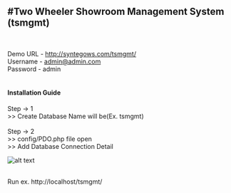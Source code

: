 <h2>#Two Wheeler Showroom Management System (tsmgmt)</h2><br>

Demo URL - http://syntegows.com/tsmgmt/<br>
Username - admin@admin.com<br>
Password - admin<br>
<br>

<h4>Installation Guide</h4>
Step -> 1<br>
	>> Create Database Name will be(Ex. tsmgmt)<br><br>
Step -> 2<br>
	>> config/PDO.php file open<br>
	>> Add Database Connection Detail<br>
	
![alt text](https://github.com/cgvaghela/tsmgmt/config-PDO.png)<br>
<br>

Run ex. http://localhost/tsmgmt/